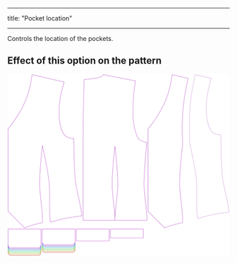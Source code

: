 - - -
title: "Pocket location"
- - -

Controls the location of the pockets.

## Effect of this option on the pattern

![This image shows the effect of this option by superimposing several variants that have a different value for this option](wahid_pocketlocation_sample.svg "Effect of this option on the pattern")
